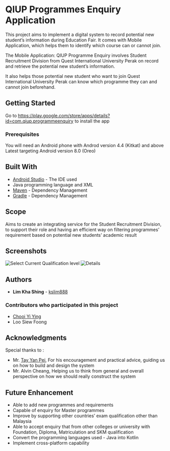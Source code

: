# QIUP Programmes Enquiry Application

This project aims to implement a digital system to record potential new student’s information during Education Fair.
It comes with Mobile Application, which helps them to identify which course can or cannot join.

The Mobile Application: QIUP Programme Enquiry involves Student Recruitment Division from Quest International University Perak on record and retrieve the potential new student’s information. 

It also helps those potential new student who want to join Quest International University Perak can know which programme they can and cannot join beforehand.

## Getting Started
Go to https://play.google.com/store/apps/details?id=com.qiup.programmeenquiry to install the app

### Prerequisites
You will need an Android phone with Androd version 4.4 (Kitkat) and above
Latest targeting Android version 8.0 (Oreo)

## Built With
* [Android Studio](https://developer.android.com/studio/index.html) - The IDE used
* Java programming language and XML 
* [Maven](https://maven.apache.org/)  - Dependency Management
* [Gradle](https://gradle.org/) - Dependency Management

## Scope
Aims to create an integrating service for the Student Recruitment Division, to support their role and having an efficient way on filtering programmes’ requirement based on potential new students’ academic result

## Screenshots
![Select Current Qualification level](https://lh3.googleusercontent.com/ypZIB4jrI6gHxdgpdJdMBqNe-A9FzljBleCvIokb_frtb0GcoYhBd0dDW_E7CMSAQkOd=w720-h310-rw)
![Details](https://lh3.googleusercontent.com/_gfZneZQn2IIF0h-qBYXLD5cPQ0-tspynkxG6Q8Q59koyhZDqa91C4Lakd8BDjtZ4A=w720-h310-rw)

## Authors
* **Lim Kha Shing** - [kslim888](https://github.com/kslim888)

### Contributors who participated in this project
* [Chooi Yi Ying](https://www.facebook.com/Yying.1008)
* Loo Siew Foong

## Acknowledgments
Special thanks to :
* Mr. [Tay Yan Pei](https://www.linkedin.com/in/yenpei), For his encouragement and practical advice, guiding us on how to build and design the system
* Mr. Alvin Cheang, Helping us to think from general and overall perspective on how we should really construct the system

## Future Enhancement
* Able to add new programmes and requirements
* Capable of enquiry for Master programmes
* Improve by supporting other countries’ exam qualification other than Malaysia
* Able to accept enquiry that from other colleges or university with Foundation, Diploma, Matriculation and SKM qualification
* Convert the programming languages used - Java into Kotlin
* Implement cross-platform capability 
